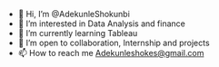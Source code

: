 - 👋 Hi, I’m @AdekunleShokunbi
- 👀 I’m interested in Data Analysis and finance
- 🌱 I’m currently learning Tableau
- 💞️ I’m open to collaboration, Internship and projects
- 📫 How to reach me Adekunleshokes@gmail.com

<!---
AdekunleShokunbi/AdekunleShokunbi is a ✨ special ✨ repository because its `README.md` (this file) appears on your GitHub profile.
You can click the Preview link to take a look at your changes.
--->
